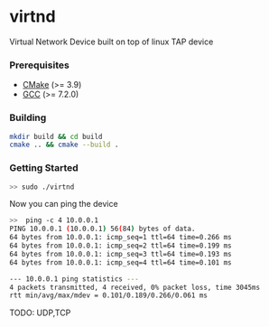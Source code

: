 # virtnd
Virtual Network Device built on top of linux TAP device

### Prerequisites
+ [CMake](http://www.cmake.org "CMake project page") (>= 3.9)
+ [GCC](http://gcc.gnu.org "GCC home") (>= 7.2.0)

### Building
```bash
mkdir build && cd build
cmake .. && cmake --build .
```
### Getting Started
```bash 
>> sudo ./virtnd
```
Now you can ping the device
```bash 
>>  ping -c 4 10.0.0.1
PING 10.0.0.1 (10.0.0.1) 56(84) bytes of data.
64 bytes from 10.0.0.1: icmp_seq=1 ttl=64 time=0.266 ms
64 bytes from 10.0.0.1: icmp_seq=2 ttl=64 time=0.199 ms
64 bytes from 10.0.0.1: icmp_seq=3 ttl=64 time=0.193 ms
64 bytes from 10.0.0.1: icmp_seq=4 ttl=64 time=0.101 ms

--- 10.0.0.1 ping statistics ---
4 packets transmitted, 4 received, 0% packet loss, time 3045ms
rtt min/avg/max/mdev = 0.101/0.189/0.266/0.061 ms

```



TODO: UDP,TCP
